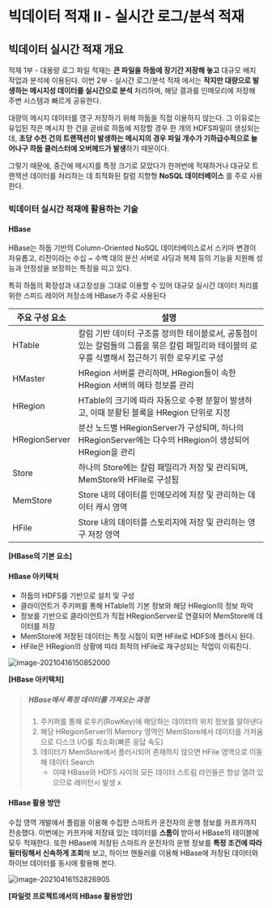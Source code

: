 # 빅데이터 적재 Ⅱ - 실시간 로그/분석 적재

## 빅데이터 실시간 적재 개요

적재 1부 - 대용량 로그 파일 적재는 **큰 파일을 하둡에 장기간 저장해 놓고** 대규모 배치 작업과 분석에 이용된다. 이번 2부 - 실시간 로그/분석 적재 에서는 **작지만 대량으로 발생하는 메시지성 데이터를 실시간으로 분석** 처리하며, 해당 결과를 인메모리에 저장해 주변 시스템과 빠르게 공유한다.

대량의 메시지 데이터를 영구 저장하기 위해 하둡을 직접 이용하지 않는다. 그 이유로는 유입된 작은 메시지 한 건을 곧바로 하둡에 저장할 경우 한 개의 HDFS파일이 생성되는데, **초당 수천 건의 트랜잭션이 발생하는 메시지의 경우 파일 개수가 기하급수적으로 늘어나구 하둡 클러스터에 오버헤드가 발생**하기 때문이다.

그렇기 때문에, 중간에 메시지를 특정 크기로 모았다가 한꺼번에 적재하거나 대규모 트랜잭션 데이터를 처리하는 데 최적화된 칼럼 지향형 **NoSQL 데이터베이스** 를 주로 사용한다.



### 빅데이터 실시간 적재에 활용하는 기술

#### HBase

HBase는 하둡 기반의 Column-Oriented NoSQL 데이터베이스로서 스키마 변경이 자유롭고, 리전이라는 수십 ~ 수백 대의 분산 서버로 샤딩과 복제 등의 기능을 지원해 성능과 안정성을 보장하는 특징을 띠고 있다.

특히 하둡의 확장성과 내고장성을 그대로 이용할 수 있어 대규모 실시간 데이터 처리를 위한 스피드 레이어 저장소에 HBase가 주로 사용된다



| 주요 구성 요소 | 설명                                                         |
| -------------- | ------------------------------------------------------------ |
| HTable         | 칼럼 기반 데이터 구조를 정의한 테이블로서, 공통점이 있는 칼럼들의 그룹을 묶은 칼럼 패밀리와 테이블의 로우를 식별해서 접근하기 위한 로우키로 구성 |
| HMaster        | HRegion 서버를 관리하며, HRegion들이 속한 HRegion 서버의 메타 정보를 관리 |
| HRegion        | HTable의 크기에 따라 자동으로 수평 분할이 발생하고, 이때 분활된 블록을 HRegion 단위로 지정 |
| HRegionServer  | 분산 노드별 HRegionServer가 구성되며, 하나의 HRegionServer에는 다수의 HRegion이 생성되어 HRegion을 관리 |
| Store          | 하나의 Store에는 칼럼 패밀리가 저장 및 관리되며, MemStore와 HFile로 구성됨 |
| MemStore       | Store 내의 데이터를 인메모리에 저장 및 관리하는 데이터 캐시 영역 |
| HFile          | Store 내의 데이터를 스토리지에 저장 및 관리하는 영구 저장 영역 |

**[HBase의 기본 요소]**



#### HBase 아키텍처

- 하둡의 HDFS를 기반으로 설치 및 구성
- 클라이언트가 주키퍼를 통해 HTable의 기본 정보와 해당 HRegion의 정보 파악
- 정보를 기반으로 클라이언트가 직접 HRegionServer로 연결되어 MemStore에 데이터를 저장
- MemStore에 저장된 데이터는 특정 시점이 되면 HFile로 HDFS에 플러시 된다.
- HFile은 HRegion의 상황에 따라 최적의 HFile로 재구성되는 작업이 이뤄진다.

![image-20210416150852000](C:\Users\Chorlock\AppData\Roaming\Typora\typora-user-images\image-20210416150852000.png)

**[HBase 아키텍처]**

>  ##### HBase에서 특정 데이터를 가져오는 과정
>
> 1. 주키퍼를 통해 로우키(RowKey)에 해당하는 데이터의 위치 정보를 알아낸다
> 2. 해당 HRegionServer의 Memory 영역인 MemStore에서 데이터를 가져옴으로 디스크 I/O를 최소화(빠른 응답 속도)
> 3. 데이터가 MemStore에서 플러시되어 존재하지 않으면 HFile 영역으로 이동해 데이터 Search
>    - 이때 HBase와 HDFS 사이의 모든 데이터 스트림 라인들은 항상 열려 있으므로 레이턴시 발생 x



#### HBase 활용 방안

수집 영역 개발에서 플럼을 이용해 수집한 스마트카 운전자의 운행 정보를 카프카까지 전송했다. 이번에는 카프카에 저장돼 있는 데이터를 **스톰이** 받아서 HBase의 테이블에 모두 적재한다. 또한 HBase에 저장된 스마트카 운전자의 운행 정보를 **특정 조건에 따라 필터링해서 신속하게 조회**해 보고, 하이브 핸들러를 이용해 HBase에 저장된 데이터와 하이브 데이터를 동시에 활용해 본다.

![image-20210416152826905](C:\Users\Chorlock\AppData\Roaming\Typora\typora-user-images\image-20210416152826905.png)

**[파일럿 프로젝트에서의 HBase 활용방안]**



